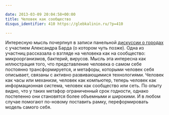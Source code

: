 ```yaml
---

date: 2013-03-09 20:04:58+00:00
title: Человек как сообщество
disqus_identifier: 410 https://glebkalinin.ru/?p=410

---
```


Интересную мысль почерпнул в записи панельной [дискуссии о городах](http://vimeo.com/55341987) с участием Александра Барда (о котором чуть позже). Одна из участниц рассказала о взгляде на человека как на сообщество: микроорганизмов, бактерий, вирусов. Мысль эта интересна как иллюстрация того, что представление человека о самом себе постоянно трансформируется, и метафоры, которыми человек себя описывает, связаны с активно развивающимися технологиями. Человек как часы или механизм, человек как компьютер, теперь человек как информационная система, человек как сообщество или сеть. По опыту видно, что у таких метафор ограниченный срок годности, однако постепенно они становятся более объемными и широкими. И в любом случае помогают по-новому поставить рамку, переформировать модель самого себя. 
